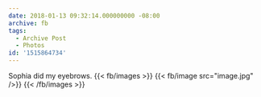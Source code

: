 ```yaml
---
date: 2018-01-13 09:32:14.000000000 -08:00
archive: fb
tags: 
  - Archive Post
  - Photos
id: '1515864734'
---
```


Sophia did my eyebrows.
{{< fb/images >}}
{{< fb/image src="image.jpg" />}}
{{< /fb/images >}}
